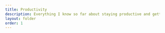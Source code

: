 ```yaml
---
title: Productivity
description: Everything I know so far about staying productive and getting more done
layout: folder
order: 1
---
```

